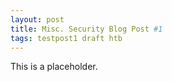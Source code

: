```yaml
---
layout: post
title: Misc. Security Blog Post #1 
tags: testpost1 draft htb
---
```


This is a placeholder.

<!--  ![_config.yml]({{ site.baseurl }}/images/config.png) -->

